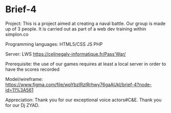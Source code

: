 # Brief-4

Project:
This is a project aimed at creating a naval battle.
Our group is made up of 3 people. 
It is carried out as part of a web dev training within simplon.co


Programming languages:
HTML5/CSS
JS
PHP


Server:
LWS
https://celinegaly-informatique.fr/Pass'War/

Prerequisite:
the use of our games requires at least a local server in order to have the scores recorded


Model/wireframe:
https://www.figma.com/file/wpYbzIRzlRrhwy76gaAUkI/brief-4?node-id=11%3A561

Appreciation:
Thank you for our exceptional voice actors#C&E.
Thank you for our Dj ZYAD.
